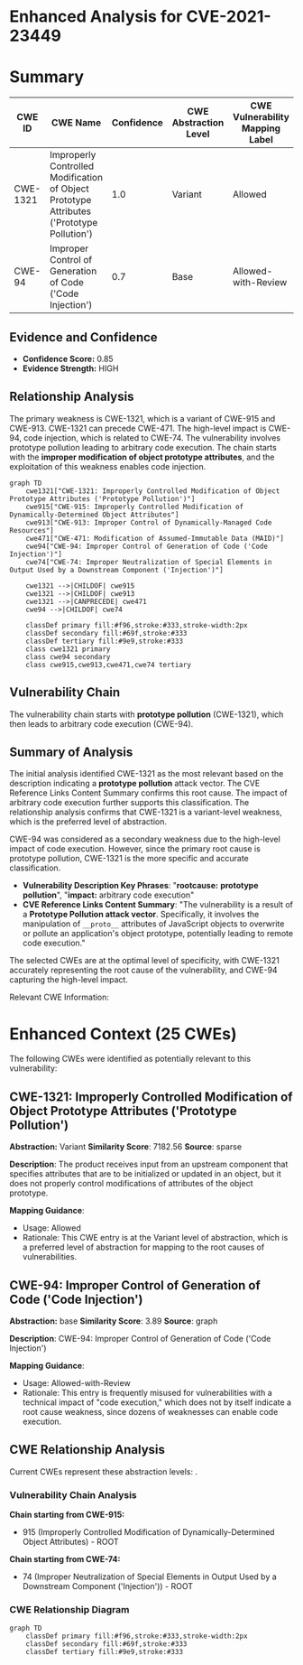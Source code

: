# Enhanced Analysis for CVE-2021-23449

# Summary
| CWE ID | CWE Name | Confidence | CWE Abstraction Level | CWE Vulnerability Mapping Label | CWE-Vulnerability Mapping Notes |
|---|---|---|---|---|---|
| CWE-1321 | Improperly Controlled Modification of Object Prototype Attributes ('Prototype Pollution') | 1.0 | Variant | Allowed | Primary CWE |
| CWE-94 | Improper Control of Generation of Code ('Code Injection') | 0.7 | Base | Allowed-with-Review | Secondary CWE |

## Evidence and Confidence

*   **Confidence Score:** 0.85
*   **Evidence Strength:** HIGH

## Relationship Analysis
The primary weakness is CWE-1321, which is a variant of CWE-915 and CWE-913. CWE-1321 can precede CWE-471. The high-level impact is CWE-94, code injection, which is related to CWE-74. The vulnerability involves prototype pollution leading to arbitrary code execution. The chain starts with the **improper modification of object prototype attributes**, and the exploitation of this weakness enables code injection.

```mermaid
graph TD
    cwe1321["CWE-1321: Improperly Controlled Modification of Object Prototype Attributes ('Prototype Pollution')"]
    cwe915["CWE-915: Improperly Controlled Modification of Dynamically-Determined Object Attributes"]
    cwe913["CWE-913: Improper Control of Dynamically-Managed Code Resources"]
    cwe471["CWE-471: Modification of Assumed-Immutable Data (MAID)"]
    cwe94["CWE-94: Improper Control of Generation of Code ('Code Injection')"]
    cwe74["CWE-74: Improper Neutralization of Special Elements in Output Used by a Downstream Component ('Injection')"]

    cwe1321 -->|CHILDOF| cwe915
    cwe1321 -->|CHILDOF| cwe913
    cwe1321 -->|CANPRECEDE| cwe471
    cwe94 -->|CHILDOF| cwe74

    classDef primary fill:#f96,stroke:#333,stroke-width:2px
    classDef secondary fill:#69f,stroke:#333
    classDef tertiary fill:#9e9,stroke:#333
    class cwe1321 primary
    class cwe94 secondary
    class cwe915,cwe913,cwe471,cwe74 tertiary
```

## Vulnerability Chain
The vulnerability chain starts with **prototype pollution** (CWE-1321), which then leads to arbitrary code execution (CWE-94).

## Summary of Analysis
The initial analysis identified CWE-1321 as the most relevant based on the description indicating a **prototype pollution** attack vector. The CVE Reference Links Content Summary confirms this root cause. The impact of arbitrary code execution further supports this classification. The relationship analysis confirms that CWE-1321 is a variant-level weakness, which is the preferred level of abstraction.

CWE-94 was considered as a secondary weakness due to the high-level impact of code execution. However, since the primary root cause is prototype pollution, CWE-1321 is the more specific and accurate classification.

*   **Vulnerability Description Key Phrases**: "**rootcause:** **prototype pollution**", "**impact:** arbitrary code execution"
*   **CVE Reference Links Content Summary**: "The vulnerability is a result of a **Prototype Pollution attack vector**. Specifically, it involves the manipulation of `__proto__` attributes of JavaScript objects to overwrite or pollute an application's object prototype, potentially leading to remote code execution."

The selected CWEs are at the optimal level of specificity, with CWE-1321 accurately representing the root cause of the vulnerability, and CWE-94 capturing the high-level impact.

Relevant CWE Information:

# Enhanced Context (25 CWEs)
The following CWEs were identified as potentially relevant to this vulnerability:

## CWE-1321: Improperly Controlled Modification of Object Prototype Attributes ('Prototype Pollution')
**Abstraction:** Variant
**Similarity Score**: 7182.56
**Source**: sparse

**Description**:
The product receives input from an upstream component that specifies attributes that are to be initialized or updated in an object, but it does not properly control modifications of attributes of the object prototype.

**Mapping Guidance**:
- Usage: Allowed
- Rationale: This CWE entry is at the Variant level of abstraction, which is a preferred level of abstraction for mapping to the root causes of vulnerabilities.

## CWE-94: Improper Control of Generation of Code ('Code Injection')
**Abstraction:** base
**Similarity Score**: 3.89
**Source**: graph

**Description**:
CWE-94: Improper Control of Generation of Code ('Code Injection')

**Mapping Guidance**:
- Usage: Allowed-with-Review
- Rationale: This entry is frequently misused for vulnerabilities with a technical impact of "code execution," which does not by itself indicate a root cause weakness, since dozens of weaknesses can enable code execution.


## CWE Relationship Analysis

Current CWEs represent these abstraction levels: .


### Vulnerability Chain Analysis

**Chain starting from CWE-915:**
- 915 (Improperly Controlled Modification of Dynamically-Determined Object Attributes) - ROOT


**Chain starting from CWE-74:**
- 74 (Improper Neutralization of Special Elements in Output Used by a Downstream Component ('Injection')) - ROOT



### CWE Relationship Diagram

```mermaid
graph TD
    classDef primary fill:#f96,stroke:#333,stroke-width:2px
    classDef secondary fill:#69f,stroke:#333
    classDef tertiary fill:#9e9,stroke:#333
```